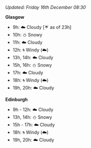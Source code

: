 *Updated: Friday 16th December 08:30*

**Glasgow**

* 9h: :cloud: Cloudy [:umbrella: as of 23h]
* 10h: :snowman: Snowy
* 11h: :cloud: Cloudy
* 12h: :cyclone: Windy (:cloud:)
* 13h, 14h: :cloud: Cloudy
* 15h, 16h: :snowman: Snowy
* 17h: :cloud: Cloudy
* 18h: :cyclone: Windy (:cloud:)
* 19h, 20h: :cloud: Cloudy

**Edinburgh**

* 9h - 12h: :cloud: Cloudy
* 13h, 14h: :snowman: Snowy
* 15h - 17h: :cloud: Cloudy
* 18h: :cyclone: Windy (:cloud:)
* 19h, 20h: :cloud: Cloudy
